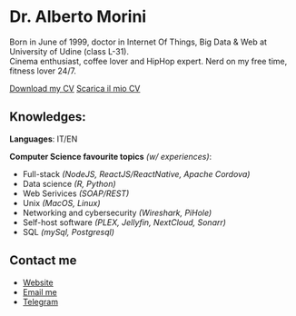 # Dr. Alberto Morini

Born in June of 1999, doctor in Internet Of Things, Big Data & Web at University of Udine (class L-31). <br>
Cinema enthusiast, coffee lover and HipHop expert.
Nerd on my free time, fitness lover 24/7.

<a href='https://albertomorini.github.io/docs/cv_AlbertoMorini-eng.pdf'> Download my CV</a>
<a href='https://albertomorini.github.io/docs/cv_AlbertoMorini.pdf'> Scarica il mio CV</a>


## Knowledges:

**Languages**: IT/EN

**Computer Science favourite topics** *(w/ experiences)*:
- Full-stack *(NodeJS, ReactJS/ReactNative, Apache Cordova)*
- Data science *(R, Python)*
- Web Serivices *(SOAP/REST)*
- Unix *(MacOS, Linux)*
- Networking and cybersecurity *(Wireshark, PiHole)*
- Self-host software *(PLEX, Jellyfin, NextCloud, Sonarr)*
- SQL *(mySql, Postgresql)*


## Contact me
- <a href='https://albertomorini.github.io'> Website</a>
- <a href='mailto:99morini@gmail.com'> Email me </a>
- <a href="https://t.me/albertomorini">Telegram</a>

